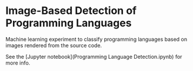 # Image-Based Detection of Programming Languages

Machine learning experiment to classify programming languages based on images rendered from the source code.

See the [Jupyter notebook](Programming Language Detection.ipynb) for more info.
